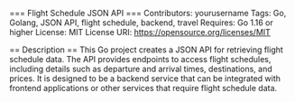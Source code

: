 === Flight Schedule JSON API ===
Contributors: yourusername
Tags: Go, Golang, JSON API, flight schedule, backend, travel
Requires: Go 1.16 or higher
License: MIT
License URI: https://opensource.org/licenses/MIT

== Description ==
This Go project creates a JSON API for retrieving flight schedule data. The API provides endpoints to access flight schedules, including details such as departure and arrival times, destinations, and prices. It is designed to be a backend service that can be integrated with frontend applications or other services that require flight schedule data.
